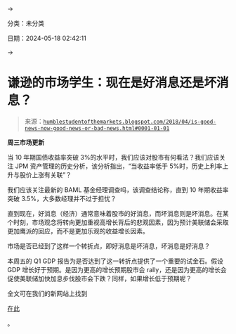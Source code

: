 →

分类：未分类

日期：2024-05-18 02:42:11

→

# 谦逊的市场学生：现在是好消息还是坏消息？

> 来源：[`humblestudentofthemarkets.blogspot.com/2018/04/is-good-news-now-good-news-or-bad-news.html#0001-01-01`](https://humblestudentofthemarkets.blogspot.com/2018/04/is-good-news-now-good-news-or-bad-news.html#0001-01-01)

**周三市场更新**

当 10 年期国债收益率突破 3%的水平时，我们应该对股市有何看法？我们应该关注 JPM 资产管理的历史分析，该分析指出，“当收益率低于 5%时，历史上利率上升与股价上涨有关联”？

我们应该关注最新的 BAML 基金经理调查吗，该调查结论称，直到 10 年期收益率突破 3.5%，大多数经理并不过于担忧？

直到现在，好消息（经济）通常意味着股市的好消息，而坏消息则是坏消息。在某个时刻，市场观念将转向更加重视高增长背后的悲观因素，因为预计美联储会采取更加鹰派的回应，而不是更加乐观的收益增长因素。

市场是否已经到了这样一个转折点，即好消息是坏消息，坏消息是好消息？

本周五的 Q1 GDP 报告为是否达到了这一转折点提供了一个重要的试金石。假设 GDP 增长好于预期。是因为更高的增长预期股市会 rally，还是因为更高的增长会促使美联储加快加息步伐股市会下跌？同样，如果增长低于预期呢？

全文可在我们的新网站上找到

[在此](https://humblestudentofthemarkets.com/2018/04/25/is-good-news-now-good-news-or-bad-news/)

。
